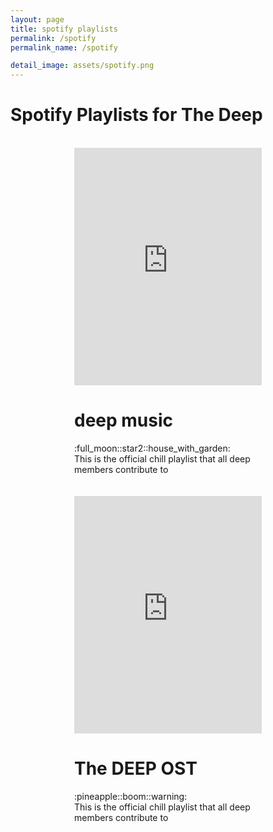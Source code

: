 ```yaml
---
layout: page
title: spotify playlists
permalink: /spotify
permalink_name: /spotify

detail_image: assets/spotify.png
---
```


# Spotify Playlists for The Deep

<style>
  .spotify_list { width: 100%; }
  .playlist { width: 100%; margin: 0px; padding:0px; display: inline-block; }
  .playlist_container { width: 100%; margin: 0px; display: grid; grid-template-columns: repeat(auto-fit, 300px); grid-auto-rows: minmax(150px, auto); grid-gap: 20px; justify-content: center;}
  @media screen and (min-width: 641px){
    .nav_item.large{ grid-column: span 2; }
  }
</style>

<br>

<div class="playlist_container">

  <div class="playlist"><iframe src="https://open.spotify.com/embed/playlist/1yWzOeiOsxuL25FFKDIK1h" height="380" frameborder="0" allowtransparency="true" allow="encrypted-media"></iframe>
  <h1>deep music</h1>
  <p>:full_moon::star2::house_with_garden: <br>This is the official chill playlist that all deep members contribute to</p></div>

  <div class="playlist"><iframe src="https://open.spotify.com/embed/playlist/74ZgKkIBQLDBKkcErZMdnc" height="380" frameborder="0" allowtransparency="true" allow="encrypted-media"></iframe>
  <h1>The DEEP OST</h1>
  <p>:pineapple::boom::warning: <br>This is the official chill playlist that all deep members contribute to</p></div>

</div>
